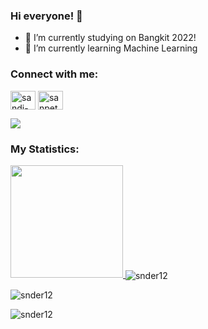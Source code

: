 ### Hi everyone! 👋

<!--
**snder12/snder12** is a ✨ _special_ ✨ repository because its `README.md` (this file) appears on your GitHub profile.

Here are some ideas to get you started:

- 🔭 I’m currently working on ...
- 🌱 I’m currently learning ...
- 👯 I’m looking to collaborate on ...
- 🤔 I’m looking for help with ...
- 💬 Ask me about ...
- 📫 How to reach me: ...
- 😄 Pronouns: ...
- ⚡ Fun fact: ...
-->

- 🔭 I’m currently studying on Bangkit 2022!
- 🌱 I’m currently learning Machine Learning

<h3 align="left">Connect with me:</h3>
<p align="left">
<a href="https://www.linkedin.com/in/sandi-yusuf-24941a21a/" target="blank"><img align="center" src="https://raw.githubusercontent.com/rahuldkjain/github-profile-readme-generator/master/src/images/icons/Social/linked-in-alt.svg" alt="sandi-yusuf-24941a21a" height="30" width="40" /></a>
<a href="https://instagram.com/sanpetod" target="blank"><img align="center" src="https://raw.githubusercontent.com/rahuldkjain/github-profile-readme-generator/master/src/images/icons/Social/instagram.svg" alt="sanpetod" height="30" width="40" /></a>
</p>

![](https://visitor-badge.glitch.me/badge?page_id=snder12.snder12)

### My Statistics:
<p>
<a href="https://github.com/snder12">
  <img height="180em" src="https://github-readme-stats-eight-theta.vercel.app/api?username=snder12&show_icons=true&theme=algolia&include_all_commits=true&count_private=true"/>
</a>
<a>
  <img align="center" src="https://github-readme-stats.vercel.app/api?username=snder12&show_icons=true&locale=en" alt="snder12" />
</a>
</p>

<p><img align="center" src="https://github-readme-stats.vercel.app/api/top-langs?username=snder12&show_icons=true&locale=en&layout=compact" alt="snder12" /></p>



<p><img align="center" src="https://github-readme-streak-stats.herokuapp.com/?user=snder12&" alt="snder12" /></p>
